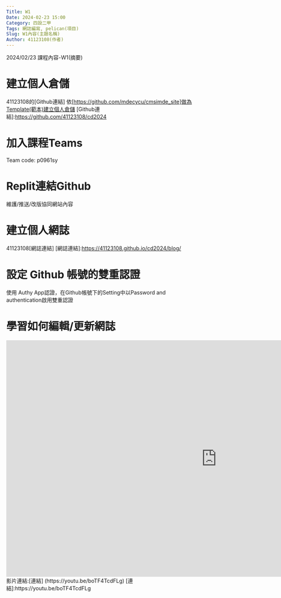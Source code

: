 ```yaml
---
Title: W1
Date: 2024-02-23 15:00
Category: 四設二甲
Tags: 網誌編寫, pelican(項目)
Slug: W1內容(主題名稱)
Author: 41123108(作者)
---
```


2024/02/23 課程內容-W1(摘要)

<!-- PELICAN_END_SUMMARY -->

# 建立個人倉儲
41123108的[Github連結]
依[https://github.com/mdecycu/cmsimde_site]做為Template(範本)建立個人倉儲
[Github連結]:https://github.com/41123108/cd2024

# 加入課程Teams
Team code: p0961sy

# Replit連結Github
維護/推送/改版協同網站內容

# 建立個人網誌
41123108[網誌連結]
[網誌連結]:https://41123108.github.io/cd2024/blog/

# 設定 Github 帳號的雙重認證
使用 Authy App認證，在Github帳號下的Setting中以Password and authentication啟用雙重認證

# 學習如何編輯/更新網誌
<iframe width="1120" height="631" src="https://www.youtube.com/embed/boTF4TcdFLg" title="cd2024 2a 1 blog setup 1" frameborder="0" allow="accelerometer; autoplay; clipboard-write; encrypted-media; gyroscope; picture-in-picture; web-share" referrerpolicy="strict-origin-when-cross-origin" allowfullscreen></iframe>
影片連結:[連結] (https://youtu.be/boTF4TcdFLg)
[連結]:https://youtu.be/boTF4TcdFLg
